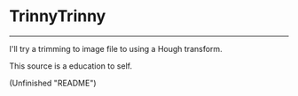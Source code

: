 # TrinnyTrinny
-------
I'll try a trimming to image file to using a Hough transform.

This source is a education to self.

(Unfinished "README")